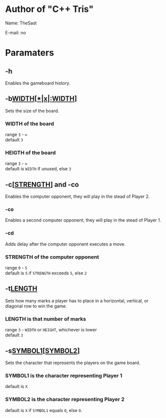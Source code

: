 # Author of "C++ Tris"

Name: TheSast

E-mail: no

# Paramaters
## -h
 Enables the gameboard history.

## -b<u>WIDTH</u>[<u>*</u>|<u>x</u>|<u>:</u><u>WIDTH</u>]
 Sets the size of the board.
 ### WIDTH of the board
 range `3` - `∞`  
 default `3`
 ### HEIGTH of the board
 range `3` - `∞`  
 default is `WIDTH` if unused, else `3`

## -c[<u>STRENGTH</u>] and -co
 Enables the computer opponent, they will play in the stead of Player 2.
 ### -co
 Enables a second computer opponent, they will play in the stead of Player 1.
 ### -cd
 Adds delay after the computer opponent executes a move.
 ### STRENGTH of the computer opponent 
 range `0` - `5`  
 default is `5` if `STRENGTH` exceeds `5`, else `2`

## -t<u>LENGTH</u>
 Sets how many marks a player has to place in a horizontal, vertical, or diagonal row to win the game.
 ### LENGTH is that number of marks
 range `3` - `WIDTH` or `HEIGHT`, whichever is lower  
 default `3`

## -s<u>SYMBOL1</u>[<u>SYMBOL2</u>]
 Sets the character that represents the players on the game board.
 ### SYMBOL1 is the character representing Player 1 
 default is `X`
 ### SYMBOL2 is the character representing Player 2
 default is `X` if `SYMBOL1` equals `O`, else `O`.  
